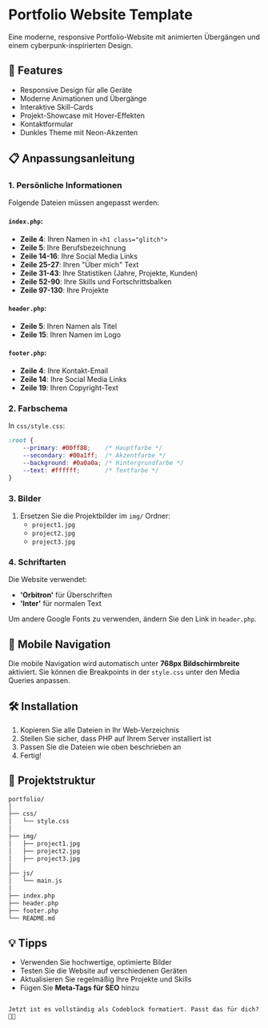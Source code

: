 # Portfolio Website Template

Eine moderne, responsive Portfolio-Website mit animierten Übergängen und einem cyberpunk-inspirierten Design.

## 🚀 Features

- Responsive Design für alle Geräte
- Moderne Animationen und Übergänge
- Interaktive Skill-Cards
- Projekt-Showcase mit Hover-Effekten
- Kontaktformular
- Dunkles Theme mit Neon-Akzenten

## 📋 Anpassungsanleitung

### 1. Persönliche Informationen

Folgende Dateien müssen angepasst werden:

#### `index.php`:
- **Zeile 4**: Ihren Namen in `<h1 class="glitch">`
- **Zeile 5**: Ihre Berufsbezeichnung
- **Zeile 14-16**: Ihre Social Media Links
- **Zeile 25-27**: Ihren "Über mich" Text
- **Zeile 31-43**: Ihre Statistiken (Jahre, Projekte, Kunden)
- **Zeile 52-90**: Ihre Skills und Fortschrittsbalken
- **Zeile 97-130**: Ihre Projekte

#### `header.php`:
- **Zeile 5**: Ihren Namen als Titel
- **Zeile 15**: Ihren Namen im Logo

#### `footer.php`:
- **Zeile 4**: Ihre Kontakt-Email
- **Zeile 14**: Ihre Social Media Links
- **Zeile 19**: Ihren Copyright-Text

### 2. Farbschema

In `css/style.css`:
```css
:root {
    --primary: #00ff88;    /* Hauptfarbe */
    --secondary: #00a1ff;  /* Akzentfarbe */
    --background: #0a0a0a; /* Hintergrundfarbe */
    --text: #ffffff;       /* Textfarbe */
}
```

### 3. Bilder

1. Ersetzen Sie die Projektbilder im `img/` Ordner:
   - `project1.jpg`
   - `project2.jpg`
   - `project3.jpg`

### 4. Schriftarten

Die Website verwendet:
- **'Orbitron'** für Überschriften
- **'Inter'** für normalen Text

Um andere Google Fonts zu verwenden, ändern Sie den Link in `header.php`.

## 📱 Mobile Navigation

Die mobile Navigation wird automatisch unter **768px Bildschirmbreite** aktiviert.
Sie können die Breakpoints in der `style.css` unter den Media Queries anpassen.

## 🛠 Installation

1. Kopieren Sie alle Dateien in Ihr Web-Verzeichnis
2. Stellen Sie sicher, dass PHP auf Ihrem Server installiert ist
3. Passen Sie die Dateien wie oben beschrieben an
4. Fertig!

## 📂 Projektstruktur

```bash
portfolio/
│
├── css/
│   └── style.css
│
├── img/
│   ├── project1.jpg
│   ├── project2.jpg
│   ├── project3.jpg
│
├── js/
│   └── main.js
│
├── index.php
├── header.php
├── footer.php
└── README.md
```

## 💡 Tipps

- Verwenden Sie hochwertige, optimierte Bilder
- Testen Sie die Website auf verschiedenen Geräten
- Aktualisieren Sie regelmäßig Ihre Projekte und Skills
- Fügen Sie **Meta-Tags für SEO** hinzu
```

Jetzt ist es vollständig als Codeblock formatiert. Passt das für dich? 🚀😎
